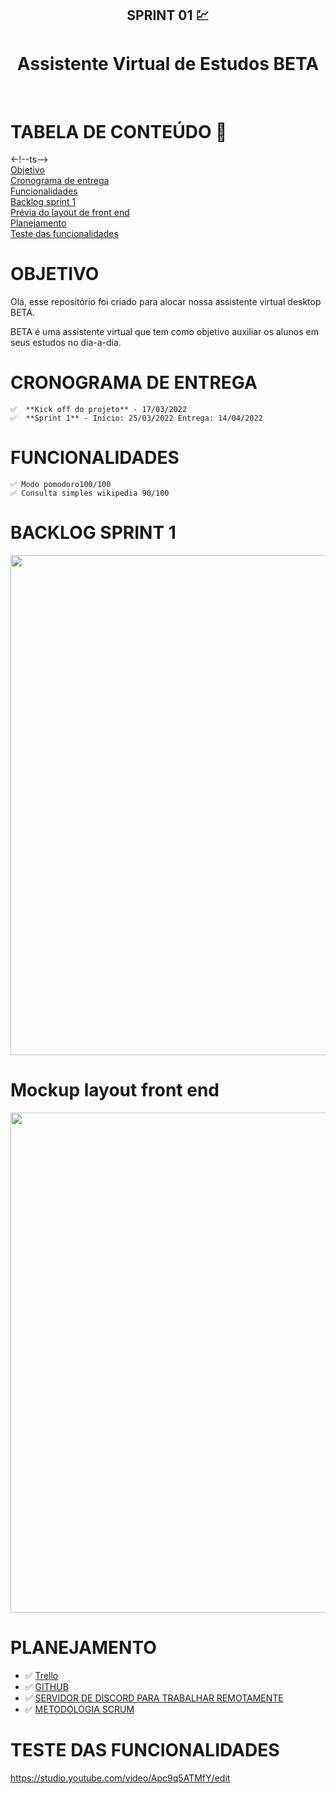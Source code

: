 <h2 align = "center">
    SPRINT 01 💹
<h4/>

<h1 align = "center"> Assistente Virtual de Estudos BETA </h1>

<br>

# TABELA DE CONTEÚDO 📝

<-!--ts--> <br>
[Objetivo](#OBJETIVO) <br>
[Cronograma de entrega](#CRONOGRAMA-DE-ENTREGA) <br>
[Funcionalidades](#Funcionalidades) <br>
[Backlog sprint 1](#Backlog-sprint-1) <br>
[Prévia do layout de front end](#PRÉVIA-DO-LAYOUT-DE-FRONT-END) <br>
[Planejamento](#Planejamento) <br>
[Teste das funcionalidades](#Teste-das-funcionalidades) <br>



# OBJETIVO

Olá, esse repositório foi criado para alocar nossa assistente virtual desktop BETA. 

BETA é uma assistente virtual que tem como objetivo auxiliar os alunos em seus estudos no dia-a-dia.



# CRONOGRAMA DE ENTREGA

    ✅  **Kick off do projeto** - 17/03/2022 
    ✅  **Sprint 1** - Início: 25/03/2022 Entrega: 14/04/2022



# FUNCIONALIDADES
    ✅ Modo pomodoro100/100
    ✅ Consulta simples wikipedia 90/100



# BACKLOG SPRINT 1

<img src="https://user-images.githubusercontent.com/102003274/168402088-b3299ca8-e828-43b1-8be3-61fb047583e5.png" width="800px" />
</div>



# Mockup layout front end

<img src="https://user-images.githubusercontent.com/102003274/163289275-9cabb443-0b1e-4dff-b13f-8e08361e006c.jpeg" width="800px" />
</div>



# PLANEJAMENTO

- ✅ [Trello](https://trello.com/pt-BR)
- ✅ [GITHUB](https://github.com)
- ✅ [SERVIDOR DE DISCORD PARA TRABALHAR REMOTAMENTE](https://discord.com)
- ✅ [METODOLOGIA SCRUM](http://www.desenvolvimentoagil.com.br/scrum/)


# TESTE DAS FUNCIONALIDADES

https://studio.youtube.com/video/Apc9q5ATMfY/edit
